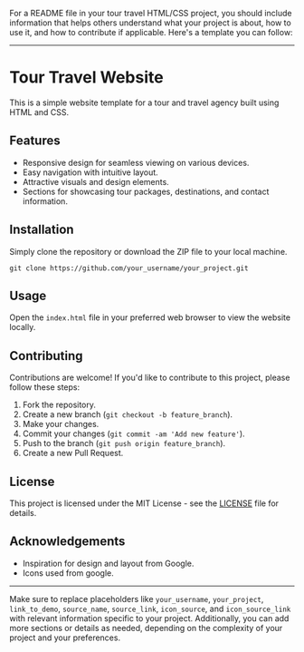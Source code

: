 For a README file in your tour travel HTML/CSS project, you should include information that helps others understand what your project is about, how to use it, and how to contribute if applicable. Here's a template you can follow:

---

# Tour Travel Website

This is a simple website template for a tour and travel agency built using HTML and CSS.

## Features

- Responsive design for seamless viewing on various devices.
- Easy navigation with intuitive layout.
- Attractive visuals and design elements.
- Sections for showcasing tour packages, destinations, and contact information.


## Installation

Simply clone the repository or download the ZIP file to your local machine.

```
git clone https://github.com/your_username/your_project.git
```

## Usage

Open the `index.html` file in your preferred web browser to view the website locally.

## Contributing

Contributions are welcome! If you'd like to contribute to this project, please follow these steps:

1. Fork the repository.
2. Create a new branch (`git checkout -b feature_branch`).
3. Make your changes.
4. Commit your changes (`git commit -am 'Add new feature'`).
5. Push to the branch (`git push origin feature_branch`).
6. Create a new Pull Request.

## License

This project is licensed under the MIT License - see the [LICENSE](LICENSE) file for details.

## Acknowledgements

- Inspiration for design and layout from Google.
- Icons used from google.

---

Make sure to replace placeholders like `your_username`, `your_project`, `link_to_demo`, `source_name`, `source_link`, `icon_source`, and `icon_source_link` with relevant information specific to your project. Additionally, you can add more sections or details as needed, depending on the complexity of your project and your preferences.
